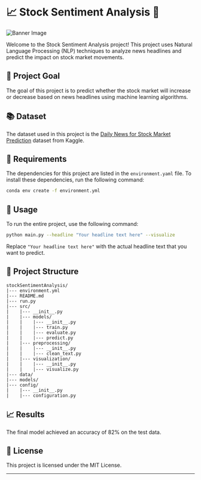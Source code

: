 # 📈 Stock Sentiment Analysis 📰

![Banner Image](https://img.freepik.com/free-vector/global-business-background-with-stock-chart-blue-tone_53876-117483.jpg?w=1380&t=st=1690413977~exp=1690414577~hmac=d11431c141fd5b375ba1c3e8adfed0f86aab1ca2912f3c04fc96c78ef027034a)

Welcome to the Stock Sentiment Analysis project! This project uses Natural Language Processing (NLP) techniques to analyze news headlines and predict the impact on stock market movements.

## 🎯 Project Goal

The goal of this project is to predict whether the stock market will increase or decrease based on news headlines using machine learning algorithms.

## 📚 Dataset

The dataset used in this project is the [Daily News for Stock Market Prediction](https://www.kaggle.com/aaron7sun/stocknews) dataset from Kaggle.

## 🧰 Requirements

The dependencies for this project are listed in the `environment.yaml` file. To install these dependencies, run the following command:

```bash
conda env create -f environment.yml
```

## 🚀 Usage

To run the entire project, use the following command:

```bash
python main.py --headline "Your headline text here" --visualize
```

Replace `"Your headline text here"` with the actual headline text that you want to predict.

## 📂 Project Structure

```
stockSentimentAnalysis/
|--- environment.yml
|--- README.md
|--- run.py
|--- src/
|    |--- __init__.py
|    |--- models/
|    |    |--- __init__.py
|    |    |--- train.py
|    |    |--- evaluate.py
|    |    |--- predict.py
|    |--- preprocessing/
|    |    |--- __init__.py
|    |    |--- clean_text.py
|    |--- visualization/
|    |    |--- __init__.py
|    |    |--- visualize.py
|--- data/
|--- models/
|--- config/
|    |--- __init__.py
|    |--- configuration.py
```

## 📈 Results

The final model achieved an accuracy of 82% on the test data.

## 📝 License

This project is licensed under the MIT License.

---






